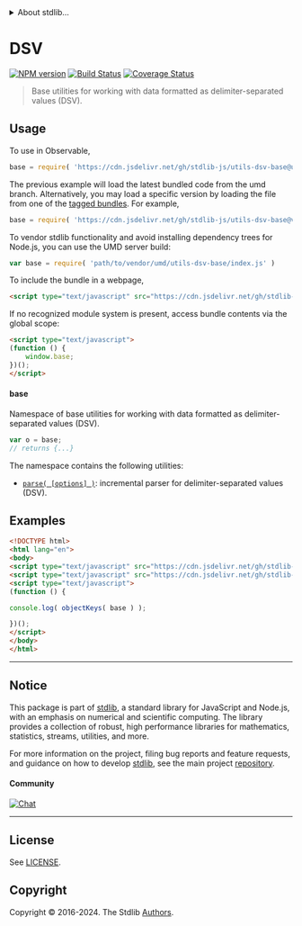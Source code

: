 <!--

@license Apache-2.0

Copyright (c) 2022 The Stdlib Authors.

Licensed under the Apache License, Version 2.0 (the "License");
you may not use this file except in compliance with the License.
You may obtain a copy of the License at

   http://www.apache.org/licenses/LICENSE-2.0

Unless required by applicable law or agreed to in writing, software
distributed under the License is distributed on an "AS IS" BASIS,
WITHOUT WARRANTIES OR CONDITIONS OF ANY KIND, either express or implied.
See the License for the specific language governing permissions and
limitations under the License.

-->


<details>
  <summary>
    About stdlib...
  </summary>
  <p>We believe in a future in which the web is a preferred environment for numerical computation. To help realize this future, we've built stdlib. stdlib is a standard library, with an emphasis on numerical and scientific computation, written in JavaScript (and C) for execution in browsers and in Node.js.</p>
  <p>The library is fully decomposable, being architected in such a way that you can swap out and mix and match APIs and functionality to cater to your exact preferences and use cases.</p>
  <p>When you use stdlib, you can be absolutely certain that you are using the most thorough, rigorous, well-written, studied, documented, tested, measured, and high-quality code out there.</p>
  <p>To join us in bringing numerical computing to the web, get started by checking us out on <a href="https://github.com/stdlib-js/stdlib">GitHub</a>, and please consider <a href="https://opencollective.com/stdlib">financially supporting stdlib</a>. We greatly appreciate your continued support!</p>
</details>

# DSV

[![NPM version][npm-image]][npm-url] [![Build Status][test-image]][test-url] [![Coverage Status][coverage-image]][coverage-url] <!-- [![dependencies][dependencies-image]][dependencies-url] -->

> Base utilities for working with data formatted as delimiter-separated values (DSV).



<section class="usage">

## Usage

To use in Observable,

```javascript
base = require( 'https://cdn.jsdelivr.net/gh/stdlib-js/utils-dsv-base@umd/browser.js' )
```
The previous example will load the latest bundled code from the umd branch. Alternatively, you may load a specific version by loading the file from one of the [tagged bundles](https://github.com/stdlib-js/utils-dsv-base/tags). For example,

```javascript
base = require( 'https://cdn.jsdelivr.net/gh/stdlib-js/utils-dsv-base@v0.2.1-umd/browser.js' )
```

To vendor stdlib functionality and avoid installing dependency trees for Node.js, you can use the UMD server build:

```javascript
var base = require( 'path/to/vendor/umd/utils-dsv-base/index.js' )
```

To include the bundle in a webpage,

```html
<script type="text/javascript" src="https://cdn.jsdelivr.net/gh/stdlib-js/utils-dsv-base@umd/browser.js"></script>
```

If no recognized module system is present, access bundle contents via the global scope:

```html
<script type="text/javascript">
(function () {
    window.base;
})();
</script>
```

#### base

Namespace of base utilities for working with data formatted as delimiter-separated values (DSV).

```javascript
var o = base;
// returns {...}
```

The namespace contains the following utilities:

<!-- <toc pattern="*"> -->

<div class="namespace-toc">

-   <span class="signature">[`parse( [options] )`][@stdlib/utils/dsv/base/parse]</span><span class="delimiter">: </span><span class="description">incremental parser for delimiter-separated values (DSV).</span>

</div>

<!-- </toc> -->

</section>

<!-- /.usage -->

<section class="examples">

## Examples

<!-- TODO: better examples -->

<!-- eslint no-undef: "error" -->

```html
<!DOCTYPE html>
<html lang="en">
<body>
<script type="text/javascript" src="https://cdn.jsdelivr.net/gh/stdlib-js/utils-keys@umd/browser.js"></script>
<script type="text/javascript" src="https://cdn.jsdelivr.net/gh/stdlib-js/utils-dsv-base@umd/browser.js"></script>
<script type="text/javascript">
(function () {

console.log( objectKeys( base ) );

})();
</script>
</body>
</html>
```

</section>

<!-- /.examples -->

<!-- Section for related `stdlib` packages. Do not manually edit this section, as it is automatically populated. -->

<section class="related">

</section>

<!-- /.related -->

<!-- Section for all links. Make sure to keep an empty line after the `section` element and another before the `/section` close. -->


<section class="main-repo" >

* * *

## Notice

This package is part of [stdlib][stdlib], a standard library for JavaScript and Node.js, with an emphasis on numerical and scientific computing. The library provides a collection of robust, high performance libraries for mathematics, statistics, streams, utilities, and more.

For more information on the project, filing bug reports and feature requests, and guidance on how to develop [stdlib][stdlib], see the main project [repository][stdlib].

#### Community

[![Chat][chat-image]][chat-url]

---

## License

See [LICENSE][stdlib-license].


## Copyright

Copyright &copy; 2016-2024. The Stdlib [Authors][stdlib-authors].

</section>

<!-- /.stdlib -->

<!-- Section for all links. Make sure to keep an empty line after the `section` element and another before the `/section` close. -->

<section class="links">

[npm-image]: http://img.shields.io/npm/v/@stdlib/utils-dsv-base.svg
[npm-url]: https://npmjs.org/package/@stdlib/utils-dsv-base

[test-image]: https://github.com/stdlib-js/utils-dsv-base/actions/workflows/test.yml/badge.svg?branch=v0.2.1
[test-url]: https://github.com/stdlib-js/utils-dsv-base/actions/workflows/test.yml?query=branch:v0.2.1

[coverage-image]: https://img.shields.io/codecov/c/github/stdlib-js/utils-dsv-base/main.svg
[coverage-url]: https://codecov.io/github/stdlib-js/utils-dsv-base?branch=main

<!--

[dependencies-image]: https://img.shields.io/david/stdlib-js/utils-dsv-base.svg
[dependencies-url]: https://david-dm.org/stdlib-js/utils-dsv-base/main

-->

[chat-image]: https://img.shields.io/gitter/room/stdlib-js/stdlib.svg
[chat-url]: https://app.gitter.im/#/room/#stdlib-js_stdlib:gitter.im

[stdlib]: https://github.com/stdlib-js/stdlib

[stdlib-authors]: https://github.com/stdlib-js/stdlib/graphs/contributors

[umd]: https://github.com/umdjs/umd
[es-module]: https://developer.mozilla.org/en-US/docs/Web/JavaScript/Guide/Modules

[deno-url]: https://github.com/stdlib-js/utils-dsv-base/tree/deno
[deno-readme]: https://github.com/stdlib-js/utils-dsv-base/blob/deno/README.md
[umd-url]: https://github.com/stdlib-js/utils-dsv-base/tree/umd
[umd-readme]: https://github.com/stdlib-js/utils-dsv-base/blob/umd/README.md
[esm-url]: https://github.com/stdlib-js/utils-dsv-base/tree/esm
[esm-readme]: https://github.com/stdlib-js/utils-dsv-base/blob/esm/README.md
[branches-url]: https://github.com/stdlib-js/utils-dsv-base/blob/main/branches.md

[stdlib-license]: https://raw.githubusercontent.com/stdlib-js/utils-dsv-base/main/LICENSE

<!-- <toc-links> -->

[@stdlib/utils/dsv/base/parse]: https://github.com/stdlib-js/utils-dsv-base-parse/tree/umd

<!-- </toc-links> -->

</section>

<!-- /.links -->
